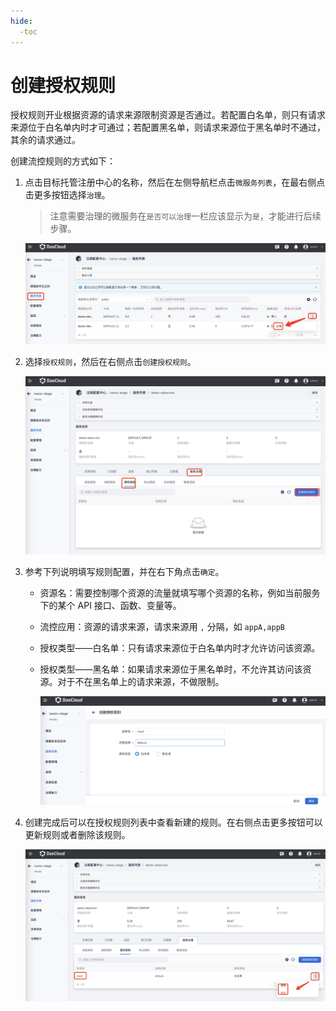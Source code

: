 ```yaml
---
hide:
  -toc
---
```


# 创建授权规则

授权规则开业根据资源的请求来源限制资源是否通过。若配置白名单，则只有请求来源位于白名单内时才可通过；若配置黑名单，则请求来源位于黑名单时不通过，其余的请求通过。

创建流控规则的方式如下：

1. 点击目标托管注册中心的名称，然后在左侧导航栏点击`微服务列表`，在最右侧点击更多按钮选择`治理`。

    > 注意需要治理的微服务在`是否可以治理`一栏应该显示为`是`，才能进行后续步骤。

    ![微服务列表](../../../images/gov00.png)

2. 选择`授权规则`，然后在右侧点击`创建授权规则`。

    ![微服务列表](../../../images/gov08.png)

3. 参考下列说明填写规则配置，并在右下角点击`确定`。

    - 资源名：需要控制哪个资源的流量就填写哪个资源的名称，例如当前服务下的某个 API 接口、函数、变量等。
    - 流控应用：资源的请求来源，请求来源用 `,` 分隔，如 `appA,appB`
    - 授权类型——白名单：只有请求来源位于白名单内时才允许访问该资源。
    - 授权类型——黑名单：如果请求来源位于黑名单时，不允许其访问该资源。对于不在黑名单上的请求来源，不做限制。

        ![微服务列表](../../../images/gov09.png)

4. 创建完成后可以在授权规则列表中查看新建的规则。在右侧点击更多按钮可以更新规则或者删除该规则。

    ![流控规则列表](../../../images/gov10.png)
